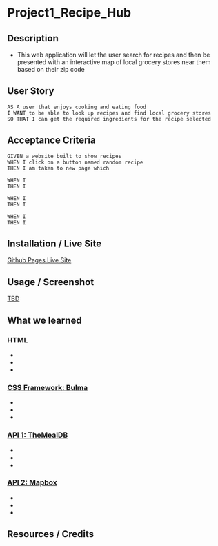 # Project1_Recipe_Hub

## Description
- This web application will let the user search for recipes and then be presented with an interactive map of local grocery stores near them based on their zip code


## User Story

```
AS A user that enjoys cooking and eating food
I WANT to be able to look up recipes and find local grocery stores
SO THAT I can get the required ingredients for the recipe selected
```

## Acceptance Criteria

```
GIVEN a website built to show recipes
WHEN I click on a button named random recipe
THEN I am taken to new page which 

WHEN I 
THEN I 

WHEN I 
THEN I 

WHEN I 
THEN I 
```

## Installation / Live Site
[Github Pages Live Site]()

## Usage / Screenshot
[TBD](...)

## What we learned

### HTML
-
-
-

### [CSS Framework: Bulma](https://bulma.io/)

-
-
-

### [API 1: TheMealDB](https://www.themealdb.com/api.php)
-
-
-
### [API 2: Mapbox](https://docs.mapbox.com/playground/geocoding/?search_text=Kroger&proximity=ip)
-
-
-

## Resources / Credits